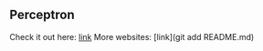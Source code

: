## Perceptron

Check it out here: [link](https://ronald-luo.github.io/perceptron)
More websites: [link](git add README.md)
